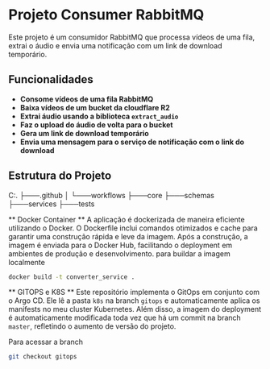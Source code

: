 # Projeto Consumer RabbitMQ

Este projeto é um consumidor RabbitMQ que processa vídeos de uma fila, extrai o áudio e envia uma notificação com um link de download temporário.

## Funcionalidades

- **Consome vídeos de uma fila RabbitMQ**
- **Baixa vídeos de um bucket da cloudflare R2**
- **Extrai áudio usando a biblioteca `extract_audio`**
- **Faz o upload do áudio de volta para o bucket**
- **Gera um link de download temporário**
- **Envia uma mensagem para o serviço de notificação com o link do download**

## Estrutura do Projeto
C:.
├───.github
│   └───workflows
├───core
├───schemas
├───services
├───tests

** Docker Container **
A aplicação é dockerizada de maneira eficiente utilizando o Docker. O Dockerfile inclui comandos otimizados e cache para garantir uma construção rápida e leve da imagem. Após a construção, a imagem é enviada para o Docker Hub, facilitando o deployment em ambientes de produção e desenvolvimento.
para buildar a imagem localmente
```bash
docker build -t converter_service .
```

** GITOPS e K8S **
Este repositório implementa o GitOps em conjunto com o Argo CD. Ele lê a pasta `k8s` na branch `gitops` e automaticamente aplica os manifests no meu cluster Kubernetes. Além disso, a imagem do deployment é automaticamente modificada toda vez que há um commit na branch `master`, refletindo o aumento de versão do projeto.

Para acessar a branch
```bash
git checkout gitops
```
